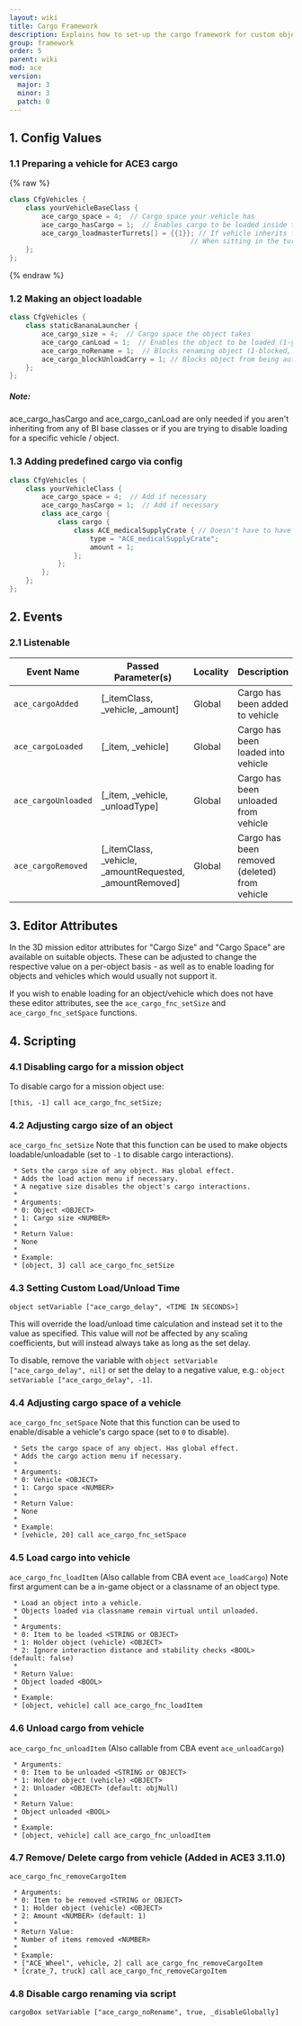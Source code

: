 ```yaml
---
layout: wiki
title: Cargo Framework
description: Explains how to set-up the cargo framework for custom objects and vehicles.
group: framework
order: 5
parent: wiki
mod: ace
version:
  major: 3
  minor: 3
  patch: 0
---
```


## 1. Config Values

### 1.1 Preparing a vehicle for ACE3 cargo

{% raw %}
```cpp
class CfgVehicles {
    class yourVehicleBaseClass {
        ace_cargo_space = 4;  // Cargo space your vehicle has
        ace_cargo_hasCargo = 1;  // Enables cargo to be loaded inside the vehicle (1-yes, 0-no)
        ace_cargo_loadmasterTurrets[] = {{1}}; // If vehicle inherits from "Air", you can set this attribute.
                                             // When sitting in the turret paths you define here, you can paradrop cargo items. By default, pilots and co-pilots can paradrop cargo items.
    };
};
```
{% endraw %}

### 1.2 Making an object loadable

```cpp
class CfgVehicles {
    class staticBananaLauncher {
        ace_cargo_size = 4;  // Cargo space the object takes
        ace_cargo_canLoad = 1;  // Enables the object to be loaded (1-yes, 0-no)
        ace_cargo_noRename = 1;  // Blocks renaming object (1-blocked, 0-allowed)
        ace_cargo_blockUnloadCarry = 1; // Blocks object from being automatically picked up by player on unload
    };
};
```

<div class="panel callout">
    <h5>Note:</h5>
    <p>ace_cargo_hasCargo and ace_cargo_canLoad are only needed if you aren't inheriting from any of BI base classes or if you are trying to disable loading for a specific vehicle / object.</p>
</div>

### 1.3 Adding predefined cargo via config

```cpp
class CfgVehicles {
    class yourVehicleClass {
        ace_cargo_space = 4;  // Add if necessary
        ace_cargo_hasCargo = 1;  // Add if necessary
        class ace_cargo {
            class cargo {
                class ACE_medicalSupplyCrate { // Doesn't have to have the same name as the item you're adding
                    type = "ACE_medicalSupplyCrate";
                    amount = 1;
                };
            };
        };
    };
};
```

## 2. Events

### 2.1 Listenable

Event Name | Passed Parameter(s) | Locality | Description
---------- | ----------- | ------------------- | --------
`ace_cargoAdded` | [_itemClass, _vehicle, _amount] | Global | Cargo has been added to vehicle
`ace_cargoLoaded` | [_item, _vehicle] | Global | Cargo has been loaded into vehicle
`ace_cargoUnloaded` | [_item, _vehicle, _unloadType] | Global | Cargo has been unloaded from vehicle
`ace_cargoRemoved` | [_itemClass, _vehicle, _amountRequested, _amountRemoved] | Global | Cargo has been removed (deleted) from vehicle

## 3. Editor Attributes

In the 3D mission editor attributes for "Cargo Size" and "Cargo Space" are available on suitable objects. These can be adjusted to change the respective value on a per-object basis - as well as to enable loading for objects and vehicles which would usually not support it.

If you wish to enable loading for an object/vehicle which does not have these editor attributes, see the `ace_cargo_fnc_setSize` and `ace_cargo_fnc_setSpace` functions.

## 4. Scripting

### 4.1 Disabling cargo for a mission object

To disable cargo for a mission object use:

```sqf
[this, -1] call ace_cargo_fnc_setSize;
```

### 4.2 Adjusting cargo size of an object

`ace_cargo_fnc_setSize`
Note that this function can be used to make objects loadable/unloadable (set to `-1` to disable cargo interactions).

```sqf
 * Sets the cargo size of any object. Has global effect.
 * Adds the load action menu if necessary.
 * A negative size disables the object's cargo interactions.
 *
 * Arguments:
 * 0: Object <OBJECT>
 * 1: Cargo size <NUMBER>
 *
 * Return Value:
 * None
 *
 * Example:
 * [object, 3] call ace_cargo_fnc_setSize
```

### 4.3 Setting Custom Load/Unload Time

```sqf
object setVariable ["ace_cargo_delay", <TIME IN SECONDS>]
```

This will override the load/unload time calculation and instead set it to the value as specified. This value will _not_ be affected by any scaling coefficients, but will instead always take as long as the set delay.

To disable, remove the variable with `object setVariable ["ace_cargo_delay", nil]` or set the delay to a negative value, e.g.: `object setVariable ["ace_cargo_delay", -1]`.

### 4.4 Adjusting cargo space of a vehicle

`ace_cargo_fnc_setSpace`
Note that this function can be used to enable/disable a vehicle's cargo space (set to `0` to disable).

```sqf
 * Sets the cargo space of any object. Has global effect.
 * Adds the cargo action menu if necessary.
 *
 * Arguments:
 * 0: Vehicle <OBJECT>
 * 1: Cargo space <NUMBER>
 *
 * Return Value:
 * None
 *
 * Example:
 * [vehicle, 20] call ace_cargo_fnc_setSpace
```

### 4.5 Load cargo into vehicle 

`ace_cargo_fnc_loadItem` (Also callable from CBA event `ace_loadCargo`)
Note first argument can be a in-game object or a classname of an object type.

```sqf
 * Load an object into a vehicle.
 * Objects loaded via classname remain virtual until unloaded.
 *
 * Arguments:
 * 0: Item to be loaded <STRING or OBJECT>
 * 1: Holder object (vehicle) <OBJECT>
 * 2: Ignore interaction distance and stability checks <BOOL> (default: false)
 *
 * Return Value:
 * Object loaded <BOOL>
 *
 * Example:
 * [object, vehicle] call ace_cargo_fnc_loadItem
```

### 4.6 Unload cargo from vehicle 

`ace_cargo_fnc_unloadItem` (Also callable from CBA event `ace_unloadCargo`)

```sqf
 * Arguments:
 * 0: Item to be unloaded <STRING or OBJECT>
 * 1: Holder object (vehicle) <OBJECT>
 * 2: Unloader <OBJECT> (default: objNull)
 *
 * Return Value:
 * Object unloaded <BOOL>
 *
 * Example:
 * [object, vehicle] call ace_cargo_fnc_unloadItem
```

### 4.7 Remove/ Delete cargo from vehicle (Added in ACE3 3.11.0)

`ace_cargo_fnc_removeCargoItem`

```sqf
 * Arguments:
 * 0: Item to be removed <STRING or OBJECT>
 * 1: Holder object (vehicle) <OBJECT>
 * 2: Amount <NUMBER> (default: 1)
 *
 * Return Value:
 * Number of items removed <NUMBER>
 *
 * Example:
 * ["ACE_Wheel", vehicle, 2] call ace_cargo_fnc_removeCargoItem
 * [crate_7, truck] call ace_cargo_fnc_removeCargoItem
```

### 4.8 Disable cargo renaming via script

```sqf
cargoBox setVariable ["ace_cargo_noRename", true, _disableGlobally]
```
